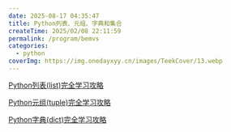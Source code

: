 ```yaml
---
date: 2025-08-17 04:35:47
title: Python列表、元组、字典和集合
createTime: 2025/02/08 22:11:59
permalink: /program/bemvs
categories:
  - python
coverImg: https://img.onedayxyy.cn/images/TeekCover/13.webp
---
```





[Python列表(list)完全学习攻略](./chapter03/01-list.md)

[Python元组(tuple)完全学习攻略](./chapter03/02-tuple.md)

[Python字典(dict)完全学习攻略](./chapter03/03-dict.md)